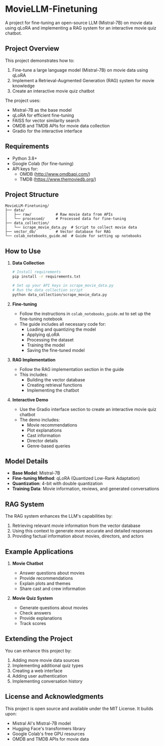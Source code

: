 # MovieLLM-Finetuning

A project for fine-tuning an open-source LLM (Mistral-7B) on movie data using qLoRA and implementing a RAG system for an interactive movie quiz chatbot.

## Project Overview

This project demonstrates how to:
1. Fine-tune a large language model (Mistral-7B) on movie data using qLoRA
2. Implement a Retrieval-Augmented Generation (RAG) system for movie knowledge
3. Create an interactive movie quiz chatbot

The project uses:
- Mistral-7B as the base model
- qLoRA for efficient fine-tuning
- FAISS for vector similarity search
- OMDB and TMDB APIs for movie data collection
- Gradio for the interactive interface

## Requirements

- Python 3.8+
- Google Colab (for fine-tuning)
- API keys for:
  - OMDB (http://www.omdbapi.com/)
  - TMDB (https://www.themoviedb.org/)

## Project Structure

```
MovieLLM-Finetuning/
├── data/
│   ├── raw/           # Raw movie data from APIs
│   └── processed/     # Processed data for fine-tuning
├── data_collection/
│   └── scrape_movie_data.py  # Script to collect movie data
├── vector_db/         # Vector database for RAG
└── colab_notebooks_guide.md  # Guide for setting up notebooks
```

## How to Use

1. **Data Collection**
   ```bash
   # Install requirements
   pip install -r requirements.txt
   
   # Set up your API keys in scrape_movie_data.py
   # Run the data collection script
   python data_collection/scrape_movie_data.py
   ```

2. **Fine-tuning**
   - Follow the instructions in `colab_notebooks_guide.md` to set up the fine-tuning notebook
   - The guide includes all necessary code for:
     - Loading and quantizing the model
     - Applying qLoRA
     - Processing the dataset
     - Training the model
     - Saving the fine-tuned model

3. **RAG Implementation**
   - Follow the RAG implementation section in the guide
   - This includes:
     - Building the vector database
     - Creating retrieval functions
     - Implementing the chatbot

4. **Interactive Demo**
   - Use the Gradio interface section to create an interactive movie quiz chatbot
   - The demo includes:
     - Movie recommendations
     - Plot explanations
     - Cast information
     - Director details
     - Genre-based queries

## Model Details

- **Base Model**: Mistral-7B
- **Fine-tuning Method**: qLoRA (Quantized Low-Rank Adaptation)
- **Quantization**: 4-bit with double quantization
- **Training Data**: Movie information, reviews, and generated conversations

## RAG System

The RAG system enhances the LLM's capabilities by:
1. Retrieving relevant movie information from the vector database
2. Using this context to generate more accurate and detailed responses
3. Providing factual information about movies, directors, and actors

## Example Applications

1. **Movie Chatbot**
   - Answer questions about movies
   - Provide recommendations
   - Explain plots and themes
   - Share cast and crew information

2. **Movie Quiz System**
   - Generate questions about movies
   - Check answers
   - Provide explanations
   - Track scores

## Extending the Project

You can enhance this project by:
1. Adding more movie data sources
2. Implementing additional quiz types
3. Creating a web interface
4. Adding user authentication
5. Implementing conversation history

## License and Acknowledgments

This project is open source and available under the MIT License. It builds upon:
- Mistral AI's Mistral-7B model
- Hugging Face's transformers library
- Google Colab's free GPU resources
- OMDB and TMDB APIs for movie data
